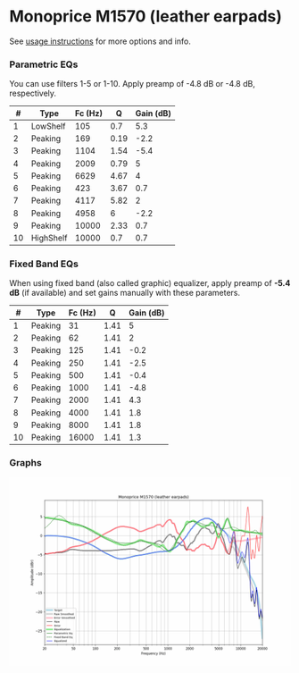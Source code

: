 # Monoprice M1570 (leather earpads)
See [usage instructions](https://github.com/jaakkopasanen/AutoEq#usage) for more options and info.

### Parametric EQs
You can use filters 1-5 or 1-10. Apply preamp of -4.8 dB or -4.8 dB, respectively.

|   # | Type      |   Fc (Hz) |    Q |   Gain (dB) |
|-----|-----------|-----------|------|-------------|
|   1 | LowShelf  |       105 | 0.7  |         5.3 |
|   2 | Peaking   |       169 | 0.19 |        -2.2 |
|   3 | Peaking   |      1104 | 1.54 |        -5.4 |
|   4 | Peaking   |      2009 | 0.79 |         5   |
|   5 | Peaking   |      6629 | 4.67 |         4   |
|   6 | Peaking   |       423 | 3.67 |         0.7 |
|   7 | Peaking   |      4117 | 5.82 |         2   |
|   8 | Peaking   |      4958 | 6    |        -2.2 |
|   9 | Peaking   |     10000 | 2.33 |         0.7 |
|  10 | HighShelf |     10000 | 0.7  |         0.7 |

### Fixed Band EQs
When using fixed band (also called graphic) equalizer, apply preamp of **-5.4 dB** (if available) and set gains manually with these parameters.

|   # | Type    |   Fc (Hz) |    Q |   Gain (dB) |
|-----|---------|-----------|------|-------------|
|   1 | Peaking |        31 | 1.41 |         5   |
|   2 | Peaking |        62 | 1.41 |         2   |
|   3 | Peaking |       125 | 1.41 |        -0.2 |
|   4 | Peaking |       250 | 1.41 |        -2.5 |
|   5 | Peaking |       500 | 1.41 |        -0.4 |
|   6 | Peaking |      1000 | 1.41 |        -4.8 |
|   7 | Peaking |      2000 | 1.41 |         4.3 |
|   8 | Peaking |      4000 | 1.41 |         1.8 |
|   9 | Peaking |      8000 | 1.41 |         1.8 |
|  10 | Peaking |     16000 | 1.41 |         1.3 |

### Graphs
![](./Monoprice%20M1570%20(leather%20earpads).png)

